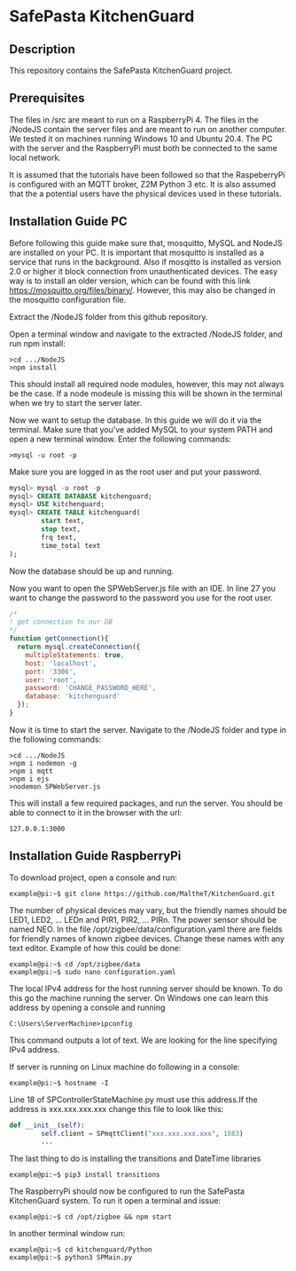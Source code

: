 # SafePasta KitchenGuard

## Description
This repository contains the SafePasta KitchenGuard project. <br>

## Prerequisites 
The files in /src are meant to run on a RaspberryPi 4. The files in the /NodeJS contain the server files and are meant to run on another computer. We tested it on machines running Windows 10
and Ubuntu 20.4. The PC with the server and the RaspberryPi must both be connected to the same local network. <br>

It is assumed that the tutorials have been followed so that the RaspeberryPi is configured with an MQTT broker, Z2M Python 3 etc. It is also assumed that the a potential users have the physical devices used in these tutorials.


## Installation Guide PC

Before following this guide make sure that, mosquitto, MySQL and NodeJS are installed on your PC. It is important that mosquitto is installed as a service that runs in the background. Also if mosqitto is installed as version 2.0 or higher it block connection from unauthenticated devices. The easy way is to install an older version, which can be found with this link https://mosquitto.org/files/binary/. However, this may also be changed in the mosquitto configuration file. 

Extract the /NodeJS folder from this github repository. 

Open a terminal window and navigate to the extracted /NodeJS folder, and run npm install:

```console
>cd .../NodeJS
>npm install
```
This should install all required node modules, however, this may not always be the case. If a node modeule is missing this will be shown in the terminal when we try to start the server later. <br>

Now we want to setup the database. In this guide we will do it via the terminal. Make sure that you've added MySQL to your system PATH and open a new terminal window. Enter the following commands:

```console
>mysql -u root -p
```

Make sure you are logged in as the root user and put your password. 

```sql
mysql> mysql -u root -p
mysql> CREATE DATABASE kitchenguard;
mysql> USE kitchenguard;
mysql> CREATE TABLE kitchenguard(  
        start text,  
        stop text,  
        frq text,  
        time_total text
);
```

Now the database should be up and running. 

Now you want to open the SPWebServer.js file with an IDE. In line 27 you want to change the password to the password you use for the root user. 

```javascript
/*
! get connection to our DB
*/
function getConnection(){
  return mysql.createConnection({
    multipleStatements: true,
    host: 'localhost',
    port: '3306',
    user: 'root',
    password: 'CHANGE_PASSWORD_HERE',
    database: 'kitchenguard'
  });
}
```

Now it is time to start the server. Navigate to the /NodeJS folder and type in the following commands:

```console
>cd .../NodeJS
>npm i nodemon -g
>npm i mqtt
>npm i ejs
>nodemon SPWebServer.js
```

This will install a few required packages, and run the server. You should be able to connect to it in the browser with the url: 

```console
127.0.0.1:3000
```

## Installation Guide RaspberryPi

To download project, open a console and run:

```console
example@pi:~$ git clone https://github.com/MaltheT/KitchenGuard.git
```
The number of physical devices may vary, but the friendly names should be LED1, LED2, ... LEDn and PIR1, PIR2, ... PIRn. The power sensor should be named NEO. In the file /opt/zigbee/data/configuration.yaml there are fields for friendly names of known zigbee devices. Change these names with any text editor. Example of how this could be done: 

```console
example@pi:~$ cd /opt/zigbee/data
example@pi:~$ sudo nano configuration.yaml
```
The local IPv4 address for the host running server should be known. To do this go the machine running the server. On Windows one can learn this address by opening a console and running 
```console
C:\Users\ServerMachine>ipconfig
```
This command outputs a lot of text. We are looking for the line specifying IPv4 address.

If server is running on Linux machine do following in a console:
```console
example@pi:~$ hostname -I
```

Line 18 of SPControllerStateMachine.py must use this address.If the address is xxx.xxx.xxx.xxx change this file to look like this:   
```python
def __init__(self):
        self.client = SPmqttClient("xxx.xxx.xxx.xxx", 1883)
        ...
```

The last thing to do is installing the transitions and DateTime libraries
```console
example@pi:~$ pip3 install transitions 
```

The RaspberryPi should now be configured to run the SafePasta KitchenGuard system. To run it open a terminal and issue:

```console
example@pi:~$ cd /opt/zigbee && npm start
```
In another terminal window run: 
```console
example@pi:~$ cd kitchenguard/Python
example@pi:~$ python3 SPMain.py
```
